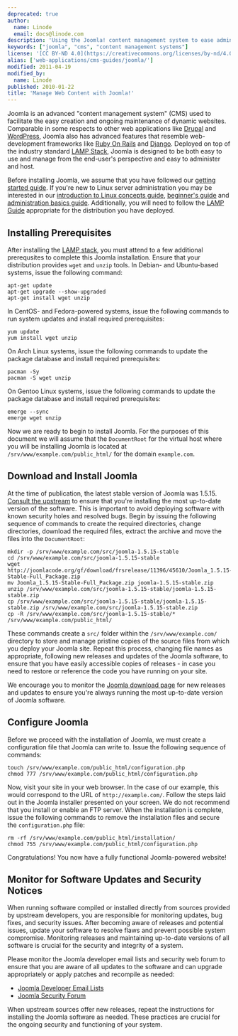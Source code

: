 ```yaml
---
deprecated: true
author:
  name: Linode
  email: docs@linode.com
description: 'Using the Joomla! content management system to ease administration overhead for websites.'
keywords: ["joomla", "cms", "content management systems"]
license: '[CC BY-ND 4.0](https://creativecommons.org/licenses/by-nd/4.0)'
alias: ['web-applications/cms-guides/joomla/']
modified: 2011-04-19
modified_by:
  name: Linode
published: 2010-01-22
title: 'Manage Web Content with Joomla!'
---
```


Joomla is an advanced "content management system" (CMS) used to facilitate the easy creation and ongoing maintenance of dynamic websites. Comparable in some respects to other web applications like [Drupal](/docs/web-applications/cms-guides/drupal/) and [WordPress](/docs/web-applications/cms-guides/wordpress/), Joomla also has advanced features that resemble web-development frameworks like [Ruby On Rails](/docs/frameworks/) and [Django](/docs/frameworks/). Deployed on top of the industry standard [LAMP Stack](/docs/lamp-guides/), Joomla is designed to be both easy to use and manage from the end-user's perspective and easy to administer and host.

Before installing Joomla, we assume that you have followed our [getting started guide](/docs/getting-started/). If you're new to Linux server administration you may be interested in our [introduction to Linux concepts guide](/docs/tools-reference/introduction-to-linux-concepts), [beginner's guide](/docs/beginners-guide/) and [administration basics guide](/docs/using-linux/administration-basics). Additionally, you will need to follow the [LAMP Guide](/docs/lamp-guides) appropriate for the distribution you have deployed.

## Installing Prerequisites

After installing the [LAMP stack](/docs/lamp-guides/), you must attend to a few additional prerequsites to complete this Joomla installation. Ensure that your distribution provides `wget` and `unzip` tools. In Debian- and Ubuntu-based systems, issue the following command:

    apt-get update
    apt-get upgrade --show-upgraded
    apt-get install wget unzip

In CentOS- and Fedora-powered systems, issue the following commands to run system updates and install required prerequisites:

    yum update
    yum install wget unzip

On Arch Linux systems, issue the following commands to update the package database and install required prerequisites:

    pacman -Sy
    pacman -S wget unzip

On Gentoo Linux systems, issue the following commands to update the package database and install required prerequisites:

    emerge --sync
    emerge wget unzip

Now we are ready to begin to install Joomla. For the purposes of this document we will assume that the `DocumentRoot` for the virtual host where you will be installing Joomla is located at `/srv/www/example.com/public_html/` for the domain `example.com`.

## Download and Install Joomla

At the time of publication, the latest stable version of Joomla was 1.5.15. [Consult the upstream](http://www.joomla.org/download.html) to ensure that you're installing the most up-to-date version of the software. This is important to avoid deploying software with known security holes and resolved bugs. Begin by issuing the following sequence of commands to create the required directories, change directories, download the required files, extract the archive and move the files into the `DocumentRoot`:

    mkdir -p /srv/www/example.com/src/joomla-1.5.15-stable
    cd /srv/www/example.com/src/joomla-1.5.15-stable
    wget http://joomlacode.org/gf/download/frsrelease/11396/45610/Joomla_1.5.15-Stable-Full_Package.zip
    mv Joomla_1.5.15-Stable-Full_Package.zip joomla-1.5.15-stable.zip
    unzip /srv/www/example.com/src/joomla-1.5.15-stable/joomla-1.5.15-stable.zip
    cp /srv/www/example.com/src/joomla-1.5.15-stable/joomla-1.5.15-stable.zip /srv/www/example.com/src/joomla-1.5.15-stable.zip
    cp -R /srv/www/example.com/src/joomla-1.5.15-stable/* /srv/www/example.com/public_html/

These commands create a `src/` folder within the `/srv/www/example.com/` directory to store and manage pristine copies of the source files from which you deploy your Joomla site. Repeat this process, changing file names as appropriate, following new releases and updates of the Joomla software, to ensure that you have easily accessible copies of releases - in case you need to restore or reference the code you have running on your site.

We encourage you to monitor the [Joomla download page](http://www.joomla.org/download.html) for new releases and updates to ensure you're always running the most up-to-date version of Joomla software.

## Configure Joomla

Before we proceed with the installation of Joomla, we must create a configuration file that Joomla can write to. Issue the following sequence of commands:

    touch /srv/www/example.com/public_html/configuration.php
    chmod 777 /srv/www/example.com/public_html/configuration.php       

Now, visit your site in your web browser. In the case of our example, this would correspond to the URL of `http://example.com/`. Follow the steps laid out in the Joomla installer presented on your screen. We do not recommend that you install or enable an FTP server. When the installation is complete, issue the following commands to remove the installation files and secure the `configuration.php` file:

    rm -rf /srv/www/example.com/public_html/installation/
    chmod 755 /srv/www/example.com/public_html/configuration.php

Congratulations! You now have a fully functional Joomla-powered website!

## Monitor for Software Updates and Security Notices

When running software compiled or installed directly from sources provided by upstream developers, you are responsible for monitoring updates, bug fixes, and security issues. After becoming aware of releases and potential issues, update your software to resolve flaws and prevent possible system compromise. Monitoring releases and maintaining up-to-date versions of all software is crucial for the security and integrity of a system.

Please monitor the Joomla developer email lists and security web forum to ensure that you are aware of all updates to the software and can upgrade appropriately or apply patches and recompile as needed:

-   [Joomla Developer Email Lists](http://docs.joomla.org/Developer_Email_lists)
-   [Joomla Security Forum](http://forum.joomla.org/viewforum.php?f=432)

When upstream sources offer new releases, repeat the instructions for installing the Joomla software as needed. These practices are crucial for the ongoing security and functioning of your system.
